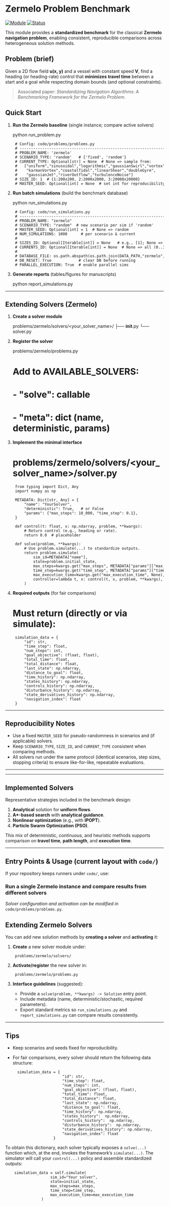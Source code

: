 # Zermelo Problem Benchmark

[![Module](https://img.shields.io/badge/module-zermelo-blue)]()
[![Status](https://img.shields.io/badge/status-baseline-success)]()

This module provides a **standardized benchmark** for the classical **Zermelo navigation problem**, enabling consistent, reproducible comparisons across heterogeneous solution methods.

## Problem (brief)
Given a 2D flow field **u(x, y)** and a vessel with constant speed **V**, find a heading (or heading-rate) control that **minimizes travel time** between a start and a goal while respecting domain bounds (and optional constraints).

> Associated paper: *Standardizing Navigation Algorithms: A Benchmarking Framework for the Zermelo Problem*.


## Quick Start


1) **Run the Zermelo baseline** (single instance; compare active solvers)

    python run_problem.py
   <pre style="font-size:12px">
    # Config: code/problems/problems.py
    # -----------------------------------------------------------------------
    # PROBLEM_NAME: 'zermelo'
    # SCENARIO_TYPE: 'random'   # {'fixed', 'random'}
    # CURRENT_TYPE: Optional[str] = None  # None => sample from:
    #   ["uniform","sinusoidal","logarithmic","gaussianSwirl","vortex",
    #    "karmanVortex","coastalTidal","linearShear","doubleGyre",
    #    "gaussianJet","riverOutflow","turbulenceNoise"]
    # SIZE_ID: 1  # {1:200x200, 2:2000x2000, 3:20000x20000}
    # MASTER_SEED: Optional[int] = None  # set int for reproducibility
   </pre>
2) **Run batch simulations** (build the benchmark database)

    python run_simulations.py
   <pre style="font-size:12px">
    # Config: code/run_simulations.py
    # -----------------------------------------------------------------------
    # PROBLEM_NAME: "zermelo"
    # SCENARIO_TYPE: "random"  # new scenario per sim if 'random'
    # MASTER_SEED: Optional[int] = 1  # None => random
    # NUM_SIMULATIONS: 1000      # per scenario & current
    #
    # SIZES_ID: Optional[Iterable[int]] = None   # e.g., [1]; None => all
    # CURRENTS_ID: Optional[Iterable[int]] = None  # None => all (0..11)
    #
    # DATABASE_FILE: os.path.abspath(os.path.join(DATA_PATH,"zermelo","zermelo.db"))
    # DB_RESET: True            # clear DB before running
    # PARALLEL_EXECUTION: True  # enable parallel sims
   </pre>
3) **Generate reports** (tables/figures for manuscripts)

    python report_simulations.py

---

## Extending Solvers (Zermelo)

1) **Create a solver module**
    
    problems/zermelo/solvers/<your_solver_name>/
      ├── __init__.py
      └── solver.py

2) **Register the solver**
    
    problems/zermelo/problems.py
    # Add to AVAILABLE_SOLVERS:
    #   - "solve": callable
    #   - "meta":  dict (name, deterministic, params)

3) **Implement the minimal interface**

    # problems/zermelo/solvers/<your_solver_name>/solver.py
    <pre style="font-size:12px">
    from typing import Dict, Any
    import numpy as np

    METADATA: Dict[str, Any] = {
        "name": "YourSolver",
        "deterministic": True,   # or False
        "params": {"max_steps": 10_000, "time_step": 0.1},
    }

    def control(t: float, x: np.ndarray, problem, **kwargs):
        # Return control (e.g., heading or rate).
        return 0.0  # placeholder

    def solve(problem, **kwargs):
        # Use problem.simulate(...) to standardize outputs.
        return problem.simulate(
            sim_id=METADATA["name"],
            state=problem.initial_state,
            max_steps=kwargs.get("max_steps", METADATA["params"]["max_steps"]),
            time_step=kwargs.get("time_step", METADATA["params"]["time_step"]),
            max_execution_time=kwargs.get("max_execution_time", None),
            controller=lambda t, x: control(t, x, problem, **kwargs),
        )
   </pre>
4) **Required outputs** (for fair comparisons)

    # Must return (directly or via simulate):
    <pre style="font-size:12px">
    simulation_data = {
        "id": str,
        "time_step": float,
        "num_steps": int,
        "goal_objective": (float, float),
        "total_time": float,
        "total_distance": float,
        "last_state": np.ndarray,
        "distance_to_goal": float,
        "time_history": np.ndarray,
        "states_history": np.ndarray,
        "controls_history": np.ndarray,
        "disturbance_history": np.ndarray,
        "state_derivatives_history": np.ndarray,
        "navigation_index": float
    }
   </pre>
---

## Reproducibility Notes

- Use a fixed `MASTER_SEED` for pseudo-randomness in scenarios and (if applicable) solvers.
- Keep `SCENARIO_TYPE`, `SIZE_ID`, and `CURRENT_TYPE` consistent when comparing methods.
- All solvers run under the same protocol (identical scenarios, step sizes, stopping criteria) to ensure like-for-like, repeatable evaluations.

---


---

## Implemented Solvers
Representative strategies included in the benchmark design:
1. **Analytical** solution for **uniform flows**.
2. **A\*-based search** with **analytical guidance**.
3. **Nonlinear optimization** (e.g., with **IPOPT**).
4. **Particle Swarm Optimization (PSO)**.

This mix of deterministic, continuous, and heuristic methods supports comparison on **travel time**, **path length**, and **execution time**.

---

## Entry Points & Usage (current layout with `code/`)
If your repository keeps runners under `code/`, use:

### Run a single Zermelo instance and compare results from different solvers
_Solver configuration and activation can be modified in_ `code/problems/problems.py`.


## Extending Zermelo Solvers
You can add new solution methods by **creating a solver** and **activating** it:

1. **Create** a new solver module under:

        problems/zermelo/solvers/

2. **Activate/register** the new solver in:

        problems/zermelo/problems.py

3. **Interface guidelines** (suggested):
   - Provide a `solve(problem, **kwargs) -> Solution` entry point.
   - Include metadata (name, deterministic/stochastic, required parameters).
   - Export standard metrics so `run_simulations.py` and `report_simulations.py` can compare results consistently.

---

## Tips
- Keep scenarios and seeds fixed for reproducibility.
- For fair comparisons, every solver should return the following data structure:

        simulation_data = {
                            "id": str,
                            "time_step": float,
                            "num_steps": int,
                            "goal_objective": (float, float),
                            "total_time": float,
                            "total_distance": float,
                            "last_state": np.ndarray,
                            "distance_to_goal": float,
                            "time_history": np.ndarray,
                            "states_history":  np.ndarray,
                            "controls_history":  np.ndarray,
                            "disturbance_history":  np.ndarray,
                            "state_derivatives_history": np.ndarray,
                            "navigation_index": float
                        }

To obtain this dictionary, each solver typically exposes a `solve(...)` function which, at the end, invokes the framework’s `simulate(...)`. The simulator will call your `control(...)` policy and assemble standardized outputs:

        simulation_data = self.simulate(
                        sim_id="Your solver",
                        state=initial_state,
                        max_steps=max_steps,
                        time_step=time_step,
                        max_execution_time=max_execution_time
                    )
